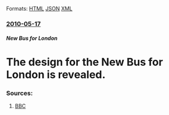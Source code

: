 
Formats: [HTML](/news/2010/05/17/the-design-for-the-new-bus-for-london-is-revealed.html)  [JSON](/news/2010/05/17/the-design-for-the-new-bus-for-london-is-revealed.json)  [XML](/news/2010/05/17/the-design-for-the-new-bus-for-london-is-revealed.xml)  

### [2010-05-17](/news/2010/05/17/index.md)

##### New Bus for London
# The design for the New Bus for London is revealed. 




### Sources:

1. [BBC](http://news.bbc.co.uk/1/hi/england/london/8685486.stm)
